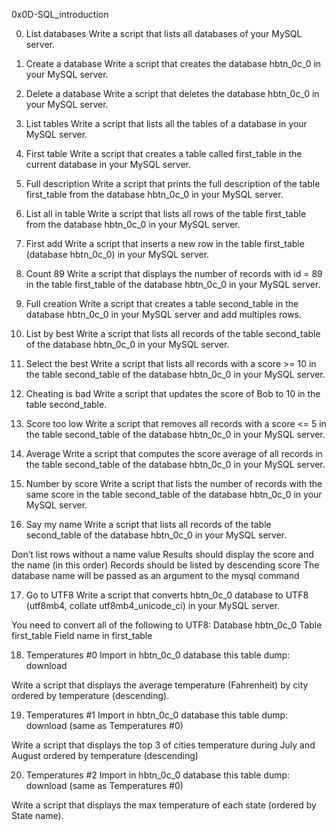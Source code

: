 0x0D-SQL_introduction

0. List databases
Write a script that lists all databases of your MySQL server.

1. Create a database
Write a script that creates the database hbtn_0c_0 in your MySQL server.

2. Delete a database
Write a script that deletes the database hbtn_0c_0 in your MySQL server.

3. List tables
Write a script that lists all the tables of a database in your MySQL server.

4. First table
Write a script that creates a table called first_table in the current database in your MySQL server.

5. Full description
Write a script that prints the full description of the table first_table from the database hbtn_0c_0 in your MySQL server.

6. List all in table
Write a script that lists all rows of the table first_table from the database hbtn_0c_0 in your MySQL server.

7. First add
Write a script that inserts a new row in the table first_table (database hbtn_0c_0) in your MySQL server.

8. Count 89
Write a script that displays the number of records with id = 89 in the table first_table of the database hbtn_0c_0 in your MySQL server.

9. Full creation
Write a script that creates a table second_table in the database hbtn_0c_0 in your MySQL server and add multiples rows.

10. List by best
Write a script that lists all records of the table second_table of the database hbtn_0c_0 in your MySQL server.

11. Select the best
Write a script that lists all records with a score >= 10 in the table second_table of the database hbtn_0c_0 in your MySQL server.

12. Cheating is bad
Write a script that updates the score of Bob to 10 in the table second_table.

13. Score too low
Write a script that removes all records with a score <= 5 in the table second_table of the database hbtn_0c_0 in your MySQL server.

14. Average
Write a script that computes the score average of all records in the table second_table of the database hbtn_0c_0 in your MySQL server.

15. Number by score
Write a script that lists the number of records with the same score in the table second_table of the database hbtn_0c_0 in your MySQL server.

16. Say my name
Write a script that lists all records of the table second_table of the database hbtn_0c_0 in your MySQL server.

Don’t list rows without a name value
Results should display the score and the name (in this order)
Records should be listed by descending score
The database name will be passed as an argument to the mysql command

17. Go to UTF8
Write a script that converts hbtn_0c_0 database to UTF8 (utf8mb4, collate utf8mb4_unicode_ci) in your MySQL server.

You need to convert all of the following to UTF8:
Database hbtn_0c_0
Table first_table
Field name in first_table

18. Temperatures #0
Import in hbtn_0c_0 database this table dump: download

Write a script that displays the average temperature (Fahrenheit) by city ordered by temperature (descending).

19. Temperatures #1
Import in hbtn_0c_0 database this table dump: download (same as Temperatures #0)

Write a script that displays the top 3 of cities temperature during July and August ordered by temperature (descending)

20. Temperatures #2
Import in hbtn_0c_0 database this table dump: download (same as Temperatures #0)

Write a script that displays the max temperature of each state (ordered by State name).
